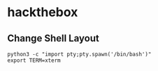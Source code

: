# hackthebox

## Change Shell Layout
```
python3 -c "import pty;pty.spawn('/bin/bash')"
export TERM=xterm
```
